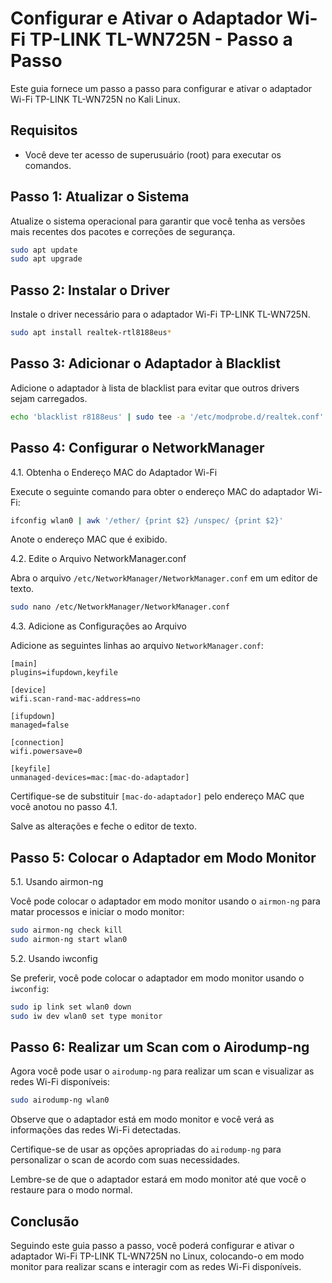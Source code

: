 # Configurar e Ativar o Adaptador Wi-Fi TP-LINK TL-WN725N - Passo a Passo

Este guia fornece um passo a passo para configurar e ativar o adaptador Wi-Fi TP-LINK TL-WN725N no Kali Linux.

## Requisitos

- Você deve ter acesso de superusuário (root) para executar os comandos.

## Passo 1: Atualizar o Sistema

Atualize o sistema operacional para garantir que você tenha as versões mais recentes dos pacotes e correções de segurança.

```bash
sudo apt update
sudo apt upgrade
```

## Passo 2: Instalar o Driver

Instale o driver necessário para o adaptador Wi-Fi TP-LINK TL-WN725N.

```bash
sudo apt install realtek-rtl8188eus*
```

## Passo 3: Adicionar o Adaptador à Blacklist

Adicione o adaptador à lista de blacklist para evitar que outros drivers sejam carregados.

```bash
echo 'blacklist r8188eus' | sudo tee -a '/etc/modprobe.d/realtek.conf'
```

## Passo 4: Configurar o NetworkManager

4.1. Obtenha o Endereço MAC do Adaptador Wi-Fi

Execute o seguinte comando para obter o endereço MAC do adaptador Wi-Fi:

```bash
ifconfig wlan0 | awk '/ether/ {print $2} /unspec/ {print $2}'

```

Anote o endereço MAC que é exibido.

4.2. Edite o Arquivo NetworkManager.conf

Abra o arquivo `/etc/NetworkManager/NetworkManager.conf` em um editor de texto.

```bash
sudo nano /etc/NetworkManager/NetworkManager.conf
```

4.3. Adicione as Configurações ao Arquivo

Adicione as seguintes linhas ao arquivo `NetworkManager.conf`:

```plaintext
[main]
plugins=ifupdown,keyfile

[device]
wifi.scan-rand-mac-address=no

[ifupdown]
managed=false

[connection]
wifi.powersave=0

[keyfile]
unmanaged-devices=mac:[mac-do-adaptador]
```

Certifique-se de substituir `[mac-do-adaptador]` pelo endereço MAC que você anotou no passo 4.1.

Salve as alterações e feche o editor de texto.

## Passo 5: Colocar o Adaptador em Modo Monitor

5.1. Usando airmon-ng

Você pode colocar o adaptador em modo monitor usando o `airmon-ng` para matar processos e iniciar o modo monitor:

```bash
sudo airmon-ng check kill
sudo airmon-ng start wlan0
```

5.2. Usando iwconfig

Se preferir, você pode colocar o adaptador em modo monitor usando o `iwconfig`:

```bash
sudo ip link set wlan0 down
sudo iw dev wlan0 set type monitor
```

## Passo 6: Realizar um Scan com o Airodump-ng

Agora você pode usar o `airodump-ng` para realizar um scan e visualizar as redes Wi-Fi disponíveis:

```bash
sudo airodump-ng wlan0
```

Observe que o adaptador está em modo monitor e você verá as informações das redes Wi-Fi detectadas.

Certifique-se de usar as opções apropriadas do `airodump-ng` para personalizar o scan de acordo com suas necessidades.

Lembre-se de que o adaptador estará em modo monitor até que você o restaure para o modo normal.

## Conclusão

Seguindo este guia passo a passo, você poderá configurar e ativar o adaptador Wi-Fi TP-LINK TL-WN725N no Linux, colocando-o em modo monitor para realizar scans e interagir com as redes Wi-Fi disponíveis.



